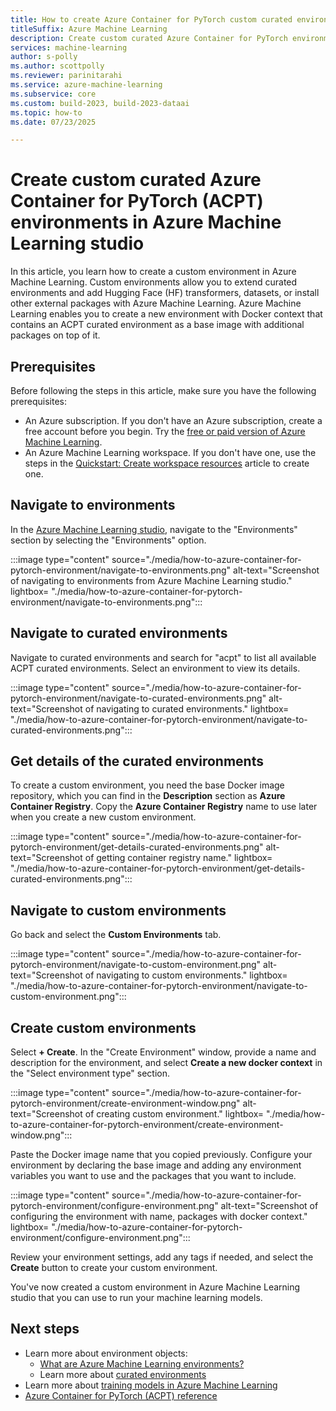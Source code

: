 ```yaml
---
title: How to create Azure Container for PyTorch custom curated environments
titleSuffix: Azure Machine Learning
description: Create custom curated Azure Container for PyTorch environments in Azure Machine Learning studio to run your machine learning models and reuse them in different scenarios.
services: machine-learning
author: s-polly
ms.author: scottpolly
ms.reviewer: parinitarahi
ms.service: azure-machine-learning
ms.subservice: core
ms.custom: build-2023, build-2023-dataai
ms.topic: how-to
ms.date: 07/23/2025

---
```


# Create custom curated Azure Container for PyTorch (ACPT) environments in Azure Machine Learning studio

In this article, you learn how to create a custom environment in Azure Machine Learning. Custom environments allow you to extend curated environments and add Hugging Face (HF) transformers, datasets, or install other external packages with Azure Machine Learning. Azure Machine Learning enables you to create a new environment with Docker context that contains an ACPT curated environment as a base image with additional packages on top of it.

## Prerequisites

Before following the steps in this article, make sure you have the following prerequisites:

- An Azure subscription. If you don't have an Azure subscription, create a free account before you begin. Try the [free or paid version of Azure Machine Learning](https://azure.microsoft.com/pricing/purchase-options/azure-account?cid=msft_learn).
- An Azure Machine Learning workspace. If you don't have one, use the steps in the [Quickstart: Create workspace resources](quickstart-create-resources.md) article to create one.

## Navigate to environments

In the [Azure Machine Learning studio](https://ml.azure.com/registries/environments), navigate to the "Environments" section by selecting the "Environments" option.

:::image type="content" source="./media/how-to-azure-container-for-pytorch-environment/navigate-to-environments.png" alt-text="Screenshot of navigating to environments from Azure Machine Learning studio." lightbox= "./media/how-to-azure-container-for-pytorch-environment/navigate-to-environments.png":::

## Navigate to curated environments

Navigate to curated environments and search for "acpt" to list all available ACPT curated environments. Select an environment to view its details.

:::image type="content" source="./media/how-to-azure-container-for-pytorch-environment/navigate-to-curated-environments.png" alt-text="Screenshot of navigating to curated environments." lightbox= "./media/how-to-azure-container-for-pytorch-environment/navigate-to-curated-environments.png":::


## Get details of the curated environments

To create a custom environment, you need the base Docker image repository, which you can find in the **Description** section as **Azure Container Registry**. Copy the **Azure Container Registry** name to use later when you create a new custom environment.

:::image type="content" source="./media/how-to-azure-container-for-pytorch-environment/get-details-curated-environments.png" alt-text="Screenshot of getting container registry name." lightbox= "./media/how-to-azure-container-for-pytorch-environment/get-details-curated-environments.png":::

## Navigate to custom environments

Go back and select the **Custom Environments** tab.

:::image type="content" source="./media/how-to-azure-container-for-pytorch-environment/navigate-to-custom-environment.png" alt-text="Screenshot of navigating to custom environments." lightbox= "./media/how-to-azure-container-for-pytorch-environment/navigate-to-custom-environment.png":::

## Create custom environments

Select **+ Create**. In the "Create Environment" window, provide a name and description for the environment, and select **Create a new docker context** in the "Select environment type" section.

:::image type="content" source="./media/how-to-azure-container-for-pytorch-environment/create-environment-window.png" alt-text="Screenshot of creating custom environment." lightbox= "./media/how-to-azure-container-for-pytorch-environment/create-environment-window.png":::

Paste the Docker image name that you copied previously. Configure your environment by declaring the base image and adding any environment variables you want to use and the packages that you want to include.

:::image type="content" source="./media/how-to-azure-container-for-pytorch-environment/configure-environment.png" alt-text="Screenshot of configuring the environment with name, packages with docker context." lightbox= "./media/how-to-azure-container-for-pytorch-environment/configure-environment.png":::

Review your environment settings, add any tags if needed, and select the **Create** button to create your custom environment.

You've now created a custom environment in Azure Machine Learning studio that you can use to run your machine learning models.

## Next steps

- Learn more about environment objects:
    - [What are Azure Machine Learning environments?](concept-environments.md)
    - Learn more about [curated environments](concept-environments.md)
- Learn more about [training models in Azure Machine Learning](concept-train-machine-learning-model.md)
- [Azure Container for PyTorch (ACPT) reference](resource-azure-container-for-pytorch.md)
